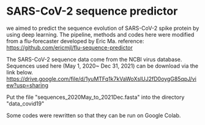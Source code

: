 # SARS-CoV-2 sequence predictor

we aimed to predict the sequence evolution of SARS-CoV-2 spike protein by using deep learning.
The pipeline, methods and codes here were modified from a flu-forecaster developed by Eric Ma. 
reference: https://github.com/ericmjl/flu-sequence-predictor

The SARS-CoV-2 sequence data come from the NCBI virus database. Sequences used here (May 1, 2020~ Dec 31, 2021) can be download via the link below. 
https://drive.google.com/file/d/1yuMTFq1k7kVaWoXslUJ2fD0oygG85qpJ/view?usp=sharing

Put the file "sequences_2020May_to_2021Dec.fasta" into the directory "data_covid19"

Some codes were rewritten so that they can be run on Google Colab.
